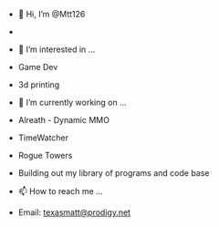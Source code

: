 - 👋 Hi, I’m @Mtt126
- 
- 👀 I’m interested in ...
- Game Dev
- 3d printing
 
- 🌱 I’m currently working on ...
- Alreath - Dynamic MMO 
- TimeWatcher
- Rogue Towers
- Building out my library of programs and code base

- 📫 How to reach me ...
- Email: texasmatt@prodigy.net

<!---
Mtt126/Mtt126 is a ✨ special ✨ repository because its `README.md` (this file) appears on your GitHub profile.
You can click the Preview link to take a look at your changes.
--->
